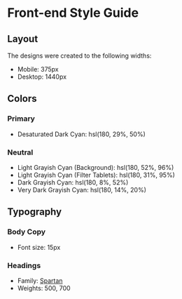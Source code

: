 # Front-end Style Guide

## Layout

The designs were created to the following widths:

- Mobile: 375px
- Desktop: 1440px

## Colors

### Primary

- Desaturated Dark Cyan: hsl(180, 29%, 50%)

### Neutral

- Light Grayish Cyan (Background): hsl(180, 52%, 96%)
- Light Grayish Cyan (Filter Tablets): hsl(180, 31%, 95%)
- Dark Grayish Cyan: hsl(180, 8%, 52%)
- Very Dark Grayish Cyan: hsl(180, 14%, 20%)

## Typography

### Body Copy

- Font size: 15px

### Headings

- Family: [Spartan]()
- Weights: 500, 700

